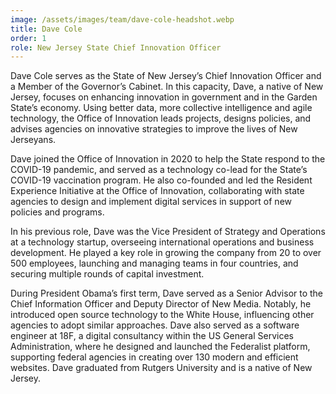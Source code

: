```yaml
---
image: /assets/images/team/dave-cole-headshot.webp
title: Dave Cole
order: 1
role: New Jersey State Chief Innovation Officer
---
```


Dave Cole serves as the State of New Jersey’s Chief Innovation Officer and a Member of the Governor’s Cabinet. In this capacity, Dave, a native of New Jersey, focuses on enhancing innovation in government and in the Garden State’s economy. Using better data, more collective intelligence and agile technology, the Office of Innovation leads projects, designs policies, and advises agencies on innovative strategies to improve the lives of New Jerseyans.

Dave joined the Office of Innovation in 2020 to help the State respond to the COVID-19
pandemic, and served as a technology co-lead for the State’s COVID-19 vaccination program. He also co-founded and led the Resident Experience Initiative at the Office of Innovation, collaborating with state agencies to design and implement digital services in support of new policies and programs.

In his previous role, Dave was the Vice President of Strategy and Operations at a technology startup, overseeing international operations and business development. He played a key role in growing the company from 20 to over 500 employees, launching and managing teams in four countries, and securing multiple rounds of capital investment.

During President Obama’s first term, Dave served as a Senior Advisor to the Chief Information Officer and Deputy Director of New Media. Notably, he introduced open source technology to the White House, influencing other agencies to adopt similar approaches. Dave also served as a software engineer at 18F, a digital consultancy within the US General Services Administration, where he designed and launched the Federalist platform, supporting federal agencies in creating over 130 modern and efficient websites.
Dave graduated from Rutgers University and is a native of New Jersey.
